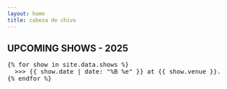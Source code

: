 ```yaml
---
layout: home
title: cabeza de chivo
---
```


## UPCOMING SHOWS - 2025

<pre class="ascii-shows">
{% for show in site.data.shows %}
  >>> <span class="show-date">{{ show.date | date: "%B %e" }}</span> at <span class="show-venue">{{ show.venue }}</span>.  <a href="{{ show.url }}" target="_blank">[tickets]</a>{% if show.note %} <span class="show-note">({{ show.note }})</span>{% endif %}
{% endfor %}
</pre>

<div id="ascii-border-bottom" class="ascii-shows-border"></div>

